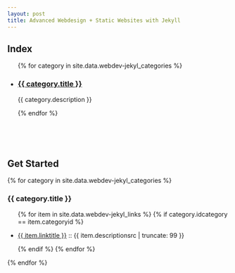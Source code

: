 ```yaml
---
layout: post
title: Advanced Webdesign + Static Websites with Jekyll
---
```


<h2>Index</h2>
<ul>
    {% for category in site.data.webdev-jekyl_categories %}
        <li>
            <h3><a href="#{{ category.idcategory }}">{{ category.title }}</a></h3>
            <p>{{ category.description }}</p>
        </li>
    {% endfor %}
</ul>
<br><br><br>
<h2>Get Started</h2>

{% for category in site.data.webdev-jekyl_categories %}
  <a name="{{ category.idcategory }}"></a>
  <h3>{{ category.title }}</h3>
  <!--img src="{{ site.url }}/images/hello.svg" alt="sample image"-->
  <ul>
    {% for item in site.data.webdev-jekyl_links %}
      {% if category.idcategory == item.categoryid %}
        <li>
            <p>
              <a href="{{ item.url }}" target="blank">{{ item.linktitle }}</a>
               :: {{ item.descriptionsrc | truncate: 99 }}
            </p>
        </li>
      {% endif %}
    {% endfor %}
  </ul>
{% endfor %}
